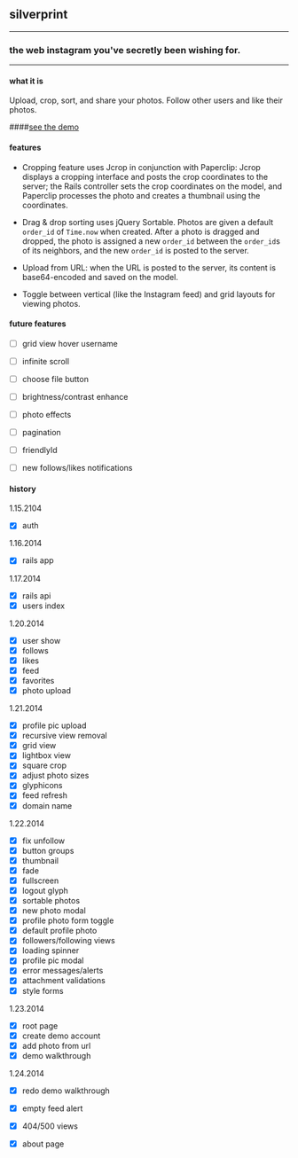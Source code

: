 ## silverprint

-----

### the web instagram you've secretly been wishing for.

-----

#### what it is
Upload, crop, sort, and share your photos. Follow other users and like their photos.

####[see the demo](http://silverprint.me)

#### features

- Cropping feature uses Jcrop in conjunction with Paperclip: Jcrop displays a cropping interface and posts the crop coordinates to the server; the Rails controller sets the crop coordinates on the model, and Paperclip processes the photo and creates a thumbnail using the coordinates.

- Drag & drop sorting uses jQuery Sortable. Photos are given a default `order_id` of `Time.now` when created. After a photo is dragged and dropped, the photo is assigned a new `order_id` between the `order_id`s of its neighbors, and the new `order_id` is posted to the server.

- Upload from URL: when the URL is posted to the server, its content is base64-encoded and saved on the model.

- Toggle between vertical (like the Instagram feed) and grid layouts for viewing photos.


#### future features

- [ ] grid view hover username
- [ ] infinite scroll
- [ ] choose file button
- [ ] brightness/contrast enhance
- [ ] photo effects
- [ ] pagination
- [ ] friendlyId
- [ ] new follows/likes notifications


#### history

1.15.2104
- [x] auth

1.16.2014
- [x] rails app

1.17.2014
- [x] rails api
- [x] users index

1.20.2014
- [x] user show
- [x] follows
- [x] likes
- [x] feed
- [x] favorites
- [x] photo upload

1.21.2014
- [x] profile pic upload
- [x] recursive view removal
- [x] grid view
- [x] lightbox view
- [x] square crop
- [x] adjust photo sizes
- [x] glyphicons
- [x] feed refresh
- [x] domain name

1.22.2014
- [x] fix unfollow
- [x] button groups
- [x] thumbnail
- [x] fade
- [x] fullscreen
- [x] logout glyph
- [x] sortable photos
- [x] new photo modal
- [x] profile photo form toggle
- [x] default profile photo
- [x] followers/following views
- [x] loading spinner
- [x] profile pic modal
- [x] error messages/alerts
- [x] attachment validations
- [x] style forms

1.23.2014
- [x] root page
- [x] create demo account
- [x] add photo from url
- [x] demo walkthrough

1.24.2014
- [x] redo demo walkthrough
- [x] empty feed alert
- [x] 404/500 views
- [x] about page


